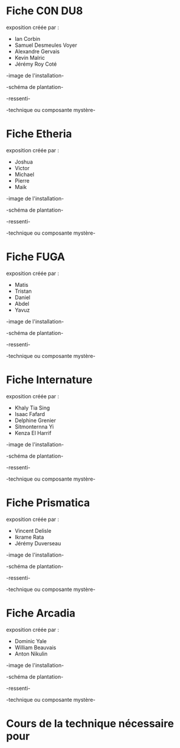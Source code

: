 # Fiche C0N DU8
exposition créée par : 
- Ian Corbin
- Samuel Desmeules Voyer
- Alexandre Gervais
- Kevin Malric
- Jérémy Roy Coté

-image de l'installation-

-schéma de plantation-

-ressenti-

-technique ou composante mystère-

# Fiche Etheria
exposition créée par : 
- Joshua
- Victor
- Michael
- Pierre
- Maik

-image de l'installation-

-schéma de plantation-

-ressenti-

-technique ou composante mystère-

# Fiche FUGA
exposition créée par : 
- Matis
- Tristan
- Daniel
- Abdel
- Yavuz

-image de l'installation-

-schéma de plantation-

-ressenti-

-technique ou composante mystère-

# Fiche Internature
exposition créée par : 
- Khaly Tia Sing
- Isaac Fafard
- Delphine Grenier
- Sitmonternna Yi
- Kenza El Harrif

-image de l'installation-

-schéma de plantation-

-ressenti-

-technique ou composante mystère-

# Fiche Prismatica
exposition créée par : 
- Vincent Delisle
- Ikrame Rata
- Jérémy Duverseau

-image de l'installation-

-schéma de plantation-

-ressenti-

-technique ou composante mystère-

# Fiche Arcadia
exposition créée par : 
- Dominic Yale
- William Beauvais
- Anton Nikulin

-image de l'installation-

-schéma de plantation-

-ressenti-

-technique ou composante mystère-

# Cours de la technique nécessaire pour 
